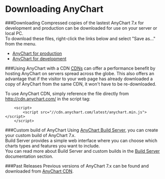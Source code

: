 Downloading AnyChart
====================
  
###Downloading
Compressed copies of the lastest AnyChart 7.x for development and production can be downloaded for use on your server or local PC.  
To download these files, right-click the links below and select "Save as..." from the menu.
  
  
* <a href="http://cdn.anychart.com/js/latest/anychart.min.js">AnyChart for production</a>
* <a href="http://cdn.anychart.com/js/latest/anychart.dev.min.js">AnyChart for development</a>


###Using AnyChart with a CDN
<a href="http://en.wikipedia.org/wiki/Content_delivery_network" target="_blank">CDNs</a> can offer a performance benefit by hosting AnyChart on servers spread across the globe.
This also offers an advantage that if the visitor to your web page has already downloaded a copy of AnyChart from the same CDN,
it won't have to be re-downloaded.  
  
 
To use AnyChart CDN, simply reference the file directly from http://cdn.anychart.com/ in the script tag:
```
    <script>
        <script src="//cdn.anychart.com/latest/anychart.min.js"></script>
    </script>
```
  
  

###Custom build of AnyChart
Using <a href="build.anychart.com">AnyChart Build Server</a>, you can create your custom build of AnyChart 7.x.<br>
Build Server provides a simple web interface where you can choose which charts types and features you want to include.<br>
You can read more about Build Server and custom builds in the <a href="./Environment/Build_Server">Build Server</a> documentation section.
  
  

###Past Releases
Previous versions of AnyChart 7.x can be found and downloaded from <a href="http://cdn.anychart.com/code/index.html" target="_blank">AnyChart CDN</a>.




